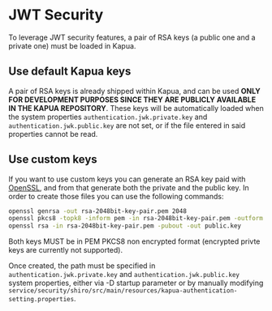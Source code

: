 # JWT Security

To leverage JWT security features, a pair of RSA keys (a public one and a private one) must be loaded in Kapua.

## Use default Kapua keys

A pair of RSA keys is already shipped within Kapua, and can be used **ONLY FOR DEVELOPMENT PURPOSES SINCE THEY ARE PUBLICLY AVAILABLE IN THE KAPUA REPOSITORY**. These keys will be automatically loaded when the system properties `authentication.jwk.private.key` and `authentication.jwk.public.key` are not set, or if the file entered in said properties cannot be read.

## Use custom keys

If you want to use custom keys you can generate an RSA key paid with [OpenSSL](https://www.openssl.org/), and from that generate both the private and the public key. In order to create those files you can use the following commands:

```bash
openssl genrsa -out rsa-2048bit-key-pair.pem 2048
openssl pkcs8 -topk8 -inform pem -in rsa-2048bit-key-pair.pem -outform pem -nocrypt -out private.key
openssl rsa -in rsa-2048bit-key-pair.pem -pubout -out public.key
```

Both keys MUST be in PEM PKCS8 non encrypted format (encrypted privte keys are currently not supported). 

Once created, the path must be specified in `authentication.jwk.private.key` and `authentication.jwk.public.key` system properties, either via -D startup parameter or by manually modifying `service/security/shiro/src/main/resources/kapua-authentication-setting.properties`.
